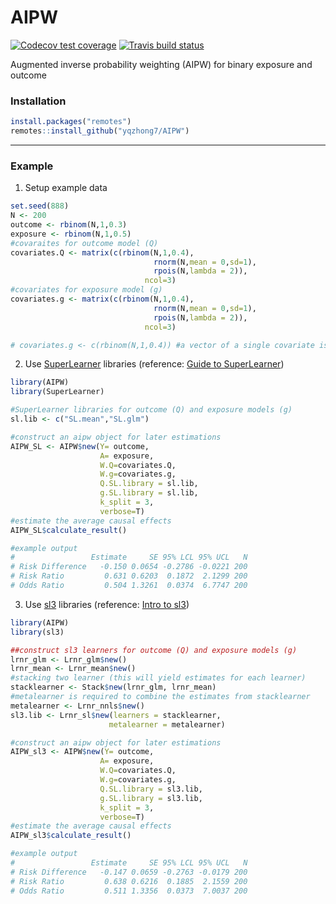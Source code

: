 
# AIPW

<!-- badges: start -->
[![Codecov test coverage](https://codecov.io/gh/yqzhong7/AIPW/branch/master/graph/badge.svg)](https://codecov.io/gh/yqzhong7/AIPW?branch=master)
[![Travis build status](https://travis-ci.com/yqzhong7/AIPW.svg?branch=master)](https://travis-ci.com/yqzhong7/AIPW)
<!-- badges: end -->

Augmented inverse probability weighting (AIPW) for binary exposure and outcome


### Installation

``` r
install.packages("remotes")
remotes::install_github("yqzhong7/AIPW")
```

------

### Example

1. Setup example data

``` r
set.seed(888)
N <- 200
outcome <- rbinom(N,1,0.3)
exposure <- rbinom(N,1,0.5)
#covaraites for outcome model (Q)
covariates.Q <- matrix(c(rbinom(N,1,0.4),
                                rnorm(N,mean = 0,sd=1),
                                rpois(N,lambda = 2)),
                              ncol=3)
#covariates for exposure model (g)
covariates.g <- matrix(c(rbinom(N,1,0.4),
                                rnorm(N,mean = 0,sd=1),
                                rpois(N,lambda = 2)),
                              ncol=3)

# covariates.g <- c(rbinom(N,1,0.4)) #a vector of a single covariate is also supported
```

2. Use [SuperLearner](https://cran.r-project.org/web/packages/SuperLearner/index.html) libraries (reference: [Guide to SuperLearner](https://cran.r-project.org/web/packages/SuperLearner/vignettes/Guide-to-SuperLearner.html))


``` r
library(AIPW)
library(SuperLearner)

#SuperLearner libraries for outcome (Q) and exposure models (g)
sl.lib <- c("SL.mean","SL.glm")

#construct an aipw object for later estimations 
AIPW_SL <- AIPW$new(Y= outcome,
                    A= exposure,
                    W.Q=covariates.Q, 
                    W.g=covariates.g,
                    Q.SL.library = sl.lib,
                    g.SL.library = sl.lib,
                    k_split = 3,
                    verbose=T)
#estimate the average causal effects
AIPW_SL$calculate_result()

#example output
#                 Estimate     SE 95% LCL 95% UCL   N
# Risk Difference   -0.150 0.0654 -0.2786 -0.0221 200
# Risk Ratio         0.631 0.6203  0.1872  2.1299 200
# Odds Ratio         0.504 1.3261  0.0374  6.7747 200
```

3. Use [sl3](https://tlverse.org/sl3/index.html) libraries (reference: [Intro to sl3](https://tlverse.org/sl3/articles/intro_sl3.html))


```R
library(AIPW)
library(sl3)

##construct sl3 learners for outcome (Q) and exposure models (g)
lrnr_glm <- Lrnr_glm$new()
lrnr_mean <- Lrnr_mean$new()
#stacking two learner (this will yield estimates for each learner)
stacklearner <- Stack$new(lrnr_glm, lrnr_mean) 
#metalearner is required to combine the estimates from stacklearner
metalearner <- Lrnr_nnls$new()
sl3.lib <- Lrnr_sl$new(learners = stacklearner,
                      metalearner = metalearner)

#construct an aipw object for later estimations 
AIPW_sl3 <- AIPW$new(Y= outcome,
                    A= exposure,
                    W.Q=covariates.Q, 
                    W.g=covariates.g,
                    Q.SL.library = sl3.lib,
                    g.SL.library = sl3.lib,
                    k_split = 3,
                    verbose=T)
#estimate the average causal effects
AIPW_sl3$calculate_result()

#example output
#                 Estimate     SE 95% LCL 95% UCL   N
# Risk Difference   -0.147 0.0659 -0.2763 -0.0179 200
# Risk Ratio         0.638 0.6216  0.1885  2.1559 200
# Odds Ratio         0.511 1.3356  0.0373  7.0037 200
```
